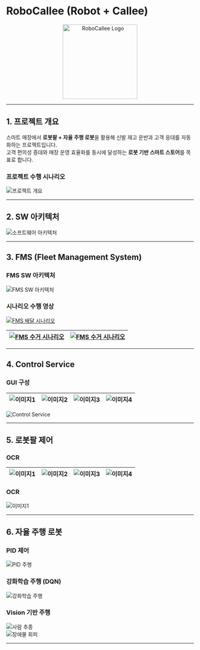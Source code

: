 # RoboCallee (Robot + Callee)

<p align="center">
  <img src="./docs/images/logo.png" alt="RoboCallee Logo" width="200"/>
</p>

---

## 1. 프로젝트 개요

스마트 매장에서 **로봇팔 + 자율 주행 로봇**을 활용해 신발 재고 운반과 고객 응대를 자동화하는 프로젝트입니다.  
고객 편의성 증대와 매장 운영 효율화를 동시에 달성하는 **로봇 기반 스마트 스토어**를 목표로 합니다.

### 프로젝트 수행 시나리오
![프로젝트 개요](./docs/images/slide_9_img_1.png)

---

## 2. SW 아키텍처

![소프트웨어 아키텍처](./docs/images/slide_71_img_7.png)

---

## 3. FMS (Fleet Management System)
### FMS SW 아키텍처

![FMS SW 아키텍처](./docs/images/slide_14_img_0.png)

### 시나리오 수행 영상
[![FMS 배달 시나리오](./docs/images/fms_delivery.gif)](https://youtu.be/GBW1qsYFHe4)

| [![FMS 수거 시나리오](./docs/images/fms_delivery.gif)](https://www.youtube.com/watch?v=zXWMFyJrSFo) |[![FMS 수거 시나리오](./docs/images/fms_delivery.gif)](https://www.youtube.com/watch?v=zXWMFyJrSFo) |
|---------------------------------------------|---------------------------------------------|

---

## 4. Control Service

### GUI 구성
| ![이미지1](./docs/images/slide_17_img_0.png) | ![이미지2](./docs/images/slide_17_img_1.png) | ![이미지3](./docs/images/slide_17_img_2.png) | ![이미지4](./docs/images/slide_17_img_3.png) |
|---------------------------------------------|---------------------------------------------|---------------------------------------------|---------------------------------------------|

![Control Service](./docs/images/control_service.gif)

---

## 5. 로봇팔 제어

### OCR
| ![이미지1](./docs/images/slide_23_img_1.gif) | ![이미지2](./docs/images/slide_24_img_0.gif) | ![이미지3](./docs/images/slide_25_img_0.gif) | ![이미지4](./docs/images/slide_26_img_1.gif) |
|---------------------------------------------|---------------------------------------------|---------------------------------------------|---------------------------------------------|

### OCR

![이미지1](./docs/images/slide_27_img_17.gif)
 
---

## 6. 자율 주행 로봇
### PID 제어
![PID 주행](./docs/images/mobile_pid.gif)

### 강화학습 주행 (DQN)
![강화학습 주행](./docs/images/mobile_dqn.gif)

### Vision 기반 주행
![사람 추종](./docs/images/follow_mode.gif)  
![장애물 회피](./docs/images/obstacle_avoidance.gif)

---

